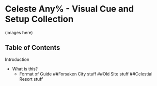 # Celeste Any% - Visual Cue and Setup Collection
(images here)
## Table of Contents
Introduction
- What is this?
   - Format of Guide
##Forsaken City
 stuff
##Old Site
 stuff
##Celestial Resort
 stuff
